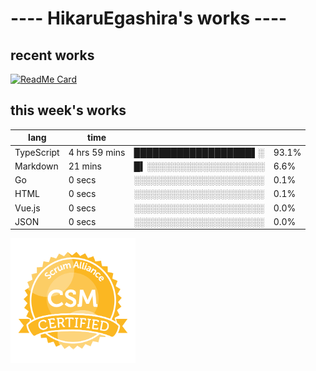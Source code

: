 # ---- HikaruEgashira's works ----

## recent works

[![ReadMe Card](https://github-readme-stats.vercel.app/api/pin/?username=twin-te&repo=twinte-front)](https://github.com/twin-te/twinte-front)

## this week's works

| lang        | time           |                       |        |
| ----------- | -------------- | --------------------- | ------ |
| TypeScript  | 4 hrs 59 mins  | ███████████████████▌░ |  93.1% |
| Markdown    | 21 mins        | █▍░░░░░░░░░░░░░░░░░░░ |   6.6% |
| Go          | 0 secs         | ░░░░░░░░░░░░░░░░░░░░░ |   0.1% |
| HTML        | 0 secs         | ░░░░░░░░░░░░░░░░░░░░░ |   0.1% |
| Vue.js      | 0 secs         | ░░░░░░░░░░░░░░░░░░░░░ |   0.0% |
| JSON        | 0 secs         | ░░░░░░░░░░░░░░░░░░░░░ |   0.0% |

<img src="./image/seal-csm.png" alt="" data-canonical-src="./image/seal-csm.png" width="200" height="200" />
